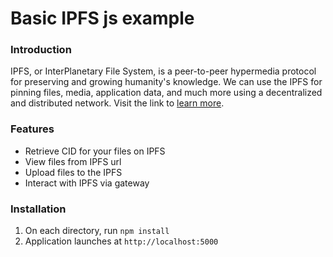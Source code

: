 <h1>Basic IPFS js example </h1>

<h3>Introduction</h3>

<p>IPFS, or InterPlanetary File System, is a peer-to-peer hypermedia protocol for preserving and growing humanity's knowledge.
We can use the IPFS for pinning files, media, application data, and much more using a decentralized and distributed network. 
Visit the link to <a href="https://ipfs.io/">learn more</a>.</p>

<h3> Features </h3>
<ul>
 <li>Retrieve CID for your files on IPFS</li>
 <li>View files from IPFS url</li>
 <li>Upload files to the IPFS</li>
 <li>Interact with IPFS via gateway</li>
</ul>

<h3>Installation</h3>
<ul style="list-style-type:number;">
 <li>On each directory, run <code>npm install</code></li>
 <li>Application launches at <code>http://localhost:5000</code></li>
</ul>
